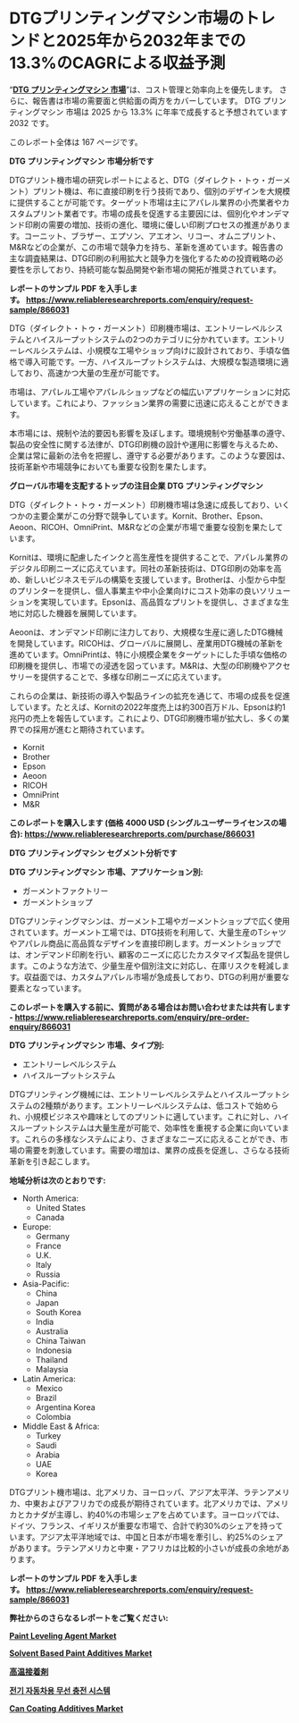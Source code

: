 <p><h1>DTGプリンティングマシン市場のトレンドと2025年から2032年までの13.3%のCAGRによる収益予測</h1></p><p>&ldquo;<strong><a href="https://www.reliableresearchreports.com/dtg-printing-machine-r866031?utm_campaign=107&utm_medium=9&utm_source=Github&utm_content=ia&utm_term=10012025&utm_id=dtg-printing-machine">DTG プリンティングマシン 市場</a></strong>&rdquo;は、コスト管理と効率向上を優先します。 さらに、報告書は市場の需要面と供給面の両方をカバーしています。 DTG プリンティングマシン 市場は 2025 から 13.3% に年率で成長すると予想されています2032 です。</p>
<p>このレポート全体は 167 ページです。</p>
<p><strong>DTG プリンティングマシン 市場分析です</strong></p>
<p><p>DTGプリント機市場の研究レポートによると、DTG（ダイレクト・トゥ・ガーメント）プリント機は、布に直接印刷を行う技術であり、個別のデザインを大規模に提供することが可能です。ターゲット市場は主にアパレル業界の小売業者やカスタムプリント業者です。市場の成長を促進する主要因には、個別化やオンデマンド印刷の需要の増加、技術の進化、環境に優しい印刷プロセスの推進があります。コーニット、ブラザー、エプソン、アエオン、リコー、オムニプリント、M&Rなどの企業が、この市場で競争力を持ち、革新を進めています。報告書の主な調査結果は、DTG印刷の利用拡大と競争力を強化するための投資戦略の必要性を示しており、持続可能な製品開発や新市場の開拓が推奨されています。</p></p>
<p><strong>レポートのサンプル PDF を入手します。&nbsp;<a href="https://www.reliableresearchreports.com/enquiry/request-sample/866031?utm_campaign=107&utm_medium=9&utm_source=Github&utm_content=ia&utm_term=10012025&utm_id=dtg-printing-machine">https://www.reliableresearchreports.com/enquiry/request-sample/866031</a></strong></p>
<p><p>DTG（ダイレクト・トゥ・ガーメント）印刷機市場は、エントリーレベルシステムとハイスループットシステムの2つのカテゴリに分かれています。エントリーレベルシステムは、小規模な工場やショップ向けに設計されており、手頃な価格で導入可能です。一方、ハイスループットシステムは、大規模な製造環境に適しており、高速かつ大量の生産が可能です。</p><p>市場は、アパレル工場やアパレルショップなどの幅広いアプリケーションに対応しています。これにより、ファッション業界の需要に迅速に応えることができます。</p><p>本市場には、規制や法的要因も影響を及ぼします。環境規制や労働基準の遵守、製品の安全性に関する法律が、DTG印刷機の設計や運用に影響を与えるため、企業は常に最新の法令を把握し、遵守する必要があります。このような要因は、技術革新や市場競争においても重要な役割を果たします。</p></p>
<p><strong>グローバル市場を支配するトップの注目企業 DTG プリンティングマシン</strong></p>
<p><p>DTG（ダイレクト・トゥ・ガーメント）印刷機市場は急速に成長しており、いくつかの主要企業がこの分野で競争しています。Kornit、Brother、Epson、Aeoon、RICOH、OmniPrint、M&Rなどの企業が市場で重要な役割を果たしています。</p><p>Kornitは、環境に配慮したインクと高生産性を提供することで、アパレル業界のデジタル印刷ニーズに応えています。同社の革新技術は、DTG印刷の効率を高め、新しいビジネスモデルの構築を支援しています。Brotherは、小型から中型のプリンターを提供し、個人事業主や中小企業向けにコスト効率の良いソリューションを実現しています。Epsonは、高品質なプリントを提供し、さまざまな生地に対応した機器を展開しています。</p><p>Aeoonは、オンデマンド印刷に注力しており、大規模な生産に適したDTG機械を開発しています。RICOHは、グローバルに展開し、産業用DTG機械の革新を進めています。OmniPrintは、特に小規模企業をターゲットにした手頃な価格の印刷機を提供し、市場での浸透を図っています。M&Rは、大型の印刷機やアクセサリーを提供することで、多様な印刷ニーズに応えています。</p><p>これらの企業は、新技術の導入や製品ラインの拡充を通じて、市場の成長を促進しています。たとえば、Kornitの2022年度売上は約300百万ドル、Epsonは約1兆円の売上を報告しています。これにより、DTG印刷機市場が拡大し、多くの業界での採用が進むと期待されています。</p></p>
<p><ul><li>Kornit</li><li>Brother</li><li>Epson</li><li>Aeoon</li><li>RICOH</li><li>OmniPrint</li><li>M&R</li></ul></p>
<p><strong>このレポートを購入します (価格 4000 USD (シングルユーザーライセンスの場合):&nbsp;<a href="https://www.reliableresearchreports.com/purchase/866031?utm_campaign=107&utm_medium=9&utm_source=Github&utm_content=ia&utm_term=10012025&utm_id=dtg-printing-machine">https://www.reliableresearchreports.com/purchase/866031</a></strong></p>
<p><strong>DTG プリンティングマシン セグメント分析です</strong></p>
<p><strong>DTG プリンティングマシン 市場、アプリケーション別:</strong></p>
<p><ul><li>ガーメントファクトリー</li><li>ガーメントショップ</li></ul></p>
<p><p>DTGプリンティングマシンは、ガーメント工場やガーメントショップで広く使用されています。ガーメント工場では、DTG技術を利用して、大量生産のTシャツやアパレル商品に高品質なデザインを直接印刷します。ガーメントショップでは、オンデマンド印刷を行い、顧客のニーズに応じたカスタマイズ製品を提供します。このような方法で、少量生産や個別注文に対応し、在庫リスクを軽減します。収益面では、カスタムアパレル市場が急成長しており、DTGの利用が重要な要素となっています。</p></p>
<p><strong>このレポートを購入する前に、質問がある場合はお問い合わせまたは共有します - <a href="https://www.reliableresearchreports.com/enquiry/pre-order-enquiry/866031?utm_campaign=107&utm_medium=9&utm_source=Github&utm_content=ia&utm_term=10012025&utm_id=dtg-printing-machine">https://www.reliableresearchreports.com/enquiry/pre-order-enquiry/866031</a></strong></p>
<p><strong>DTG プリンティングマシン 市場、タイプ別:</strong></p>
<p><ul><li>エントリーレベルシステム</li><li>ハイスループットシステム</li></ul></p>
<p><p>DTGプリンティング機械には、エントリーレベルシステムとハイスループットシステムの2種類があります。エントリーレベルシステムは、低コストで始められ、小規模ビジネスや趣味としてのプリントに適しています。これに対し、ハイスループットシステムは大量生産が可能で、効率性を重視する企業に向いています。これらの多様なシステムにより、さまざまなニーズに応えることができ、市場の需要を刺激しています。需要の増加は、業界の成長を促進し、さらなる技術革新を引き起こします。</p></p>
<p><strong>地域分析は次のとおりです:</strong></p>
<p><ul>
    <li>
        North America:
        <ul>
            <li>United States</li>
            <li>Canada</li>
        </ul>
    </li>
    <li>
        Europe:
        <ul>
            <li>Germany</li>
            <li>France</li>
            <li>U.K.</li>
            <li>Italy</li>
            <li>Russia</li>
        </ul>
    </li>
    <li>
        Asia-Pacific:
        <ul>
            <li>China</li>
            <li>Japan</li>
            <li>South Korea</li>
            <li>India</li>
            <li>Australia</li>
            <li>China Taiwan</li>
            <li>Indonesia</li>
            <li>Thailand</li>
            <li>Malaysia</li>
        </ul>
    </li>
    <li>
        Latin America:
        <ul>
            <li>Mexico</li>
            <li>Brazil</li>
            <li>Argentina Korea</li>
            <li>Colombia</li>
        </ul>
    </li>
    <li>
        Middle East & Africa:
        <ul>
            <li>Turkey</li>
            <li>Saudi</li>
            <li>Arabia</li>
            <li>UAE</li>
            <li>Korea</li>
        </ul>
    </li>
    </ul></p>
<p><p>DTGプリント機市場は、北アメリカ、ヨーロッパ、アジア太平洋、ラテンアメリカ、中東およびアフリカでの成長が期待されています。北アメリカでは、アメリカとカナダが主導し、約40%の市場シェアを占めています。ヨーロッパでは、ドイツ、フランス、イギリスが重要な市場で、合計で約30%のシェアを持っています。アジア太平洋地域では、中国と日本が市場を牽引し、約25%のシェアがあります。ラテンアメリカと中東・アフリカは比較的小さいが成長の余地があります。</p></p>
<p><strong>レポートのサンプル PDF を入手します。&nbsp;<a href="https://www.reliableresearchreports.com/enquiry/request-sample/866031?utm_campaign=107&utm_medium=9&utm_source=Github&utm_content=ia&utm_term=10012025&utm_id=dtg-printing-machine">https://www.reliableresearchreports.com/enquiry/request-sample/866031</a></strong></p>
<p><strong></strong></p>
<p><strong></strong></p>
<p><strong></strong></p>
<p><strong></strong></p>
<p><strong>弊社からのさらなるレポートをご覧ください:</strong></p>
<p><strong><p><a href="https://github.com/luckyshygirl/Market-Research-Report-List-7/blob/main/paint-leveling-agent-market.md?utm_campaign=107&utm_medium=9&utm_source=Github&utm_content=ia&utm_term=10012025&utm_id=dtg-printing-machine">Paint Leveling Agent Market</a></p><p><a href="https://github.com/petbigbeepjn/Market-Research-Report-List-1/blob/main/solvent-based-paint-additives-market.md?utm_campaign=107&utm_medium=9&utm_source=Github&utm_content=ia&utm_term=10012025&utm_id=dtg-printing-machine">Solvent Based Paint Additives Market</a></p><p><a href="https://github.com/mohamedbakry57/Market-Research-Report-List-6/blob/main/961831929771.md?utm_campaign=107&utm_medium=9&utm_source=Github&utm_content=ia&utm_term=10012025&utm_id=dtg-printing-machine">高温接着剤</a></p><p><a href="https://github.com/laholand/Market-Research-Report-List-6/blob/main/129456429843.md?utm_campaign=107&utm_medium=9&utm_source=Github&utm_content=ia&utm_term=10012025&utm_id=dtg-printing-machine">전기 자동차용 무선 충전 시스템</a></p><p><a href="https://github.com/arionmp/Market-Research-Report-List-5/blob/main/can-coating-additives-market.md?utm_campaign=107&utm_medium=9&utm_source=Github&utm_content=ia&utm_term=10012025&utm_id=dtg-printing-machine">Can Coating Additives Market</a></p></strong></p>